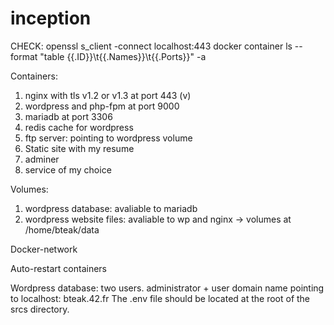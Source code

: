 # inception


CHECK:
openssl s_client -connect localhost:443
docker container ls --format "table {{.ID}}\t{{.Names}}\t{{.Ports}}" -a

Containers:
1. nginx with tls v1.2 or v1.3 at port 443 (v)
2. wordpress and php-fpm at port 9000
3. mariadb at port 3306
4. redis cache for wordpress
5. ftp server: pointing to wordpress volume
6. Static site with my resume
7. adminer
8. service of my choice

Volumes:
1. wordpress database: avaliable to mariadb
2. wordpress website files: avaliable to wp and nginx
-> volumes at /home/bteak/data

Docker-network

Auto-restart containers


Wordpress database: two users. administrator + user
domain name pointing to localhost: bteak.42.fr
The .env file should be located at the root of the srcs directory.
